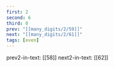 ```yaml
---
first: 2
second: 6
third: 0
prev: "[[many_digits/2/59]]"
next: "[[many_digits/2/61]]"
tags: [even]
---
```

prev2-in-text: [[58]]
next2-in-text: [[62]]

